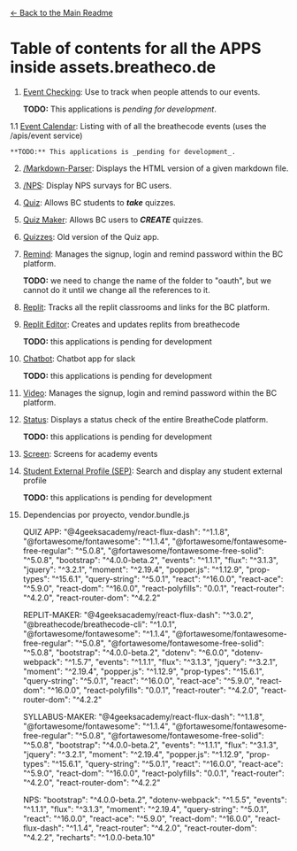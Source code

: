 [<- Back to the Main Readme](../docs/README.md)

# Table of contents for all the APPS inside assets.breatheco.de

1. [Event Checking](../apps/event-checkin/README.md):
Use to track when people attends to our events.

    **TODO:** This applications is _pending for development_.
    
1.1 [Event Calendar](../apps/event-calendar/README.md):
Listing with of all the breathecode events (uses the /apis/event service)

    **TODO:** This applications is _pending for development_.

2. [/Markdown-Parser](../apps/markdown-parser/README.md):
Displays the HTML version of a given markdown file.

3. [/NPS](../apps/nps/README.md):
Display NPS survays for BC users.

4. [Quiz](../apps/quiz/README.md):
Allows BC students to ***take*** quizzes.

4. [Quiz Maker](../apps/quiz-maker/README.md):
Allows BC users to ***CREATE*** quizzes.

5. [Quizzes](../apps/quizzes/README.md):
Old version of the Quiz app.

6. [Remind](../apps/remind/README.md):
Manages the signup, login and remind password within the BC platform.

    **TODO:** we need to change the name of the folder to "oauth", but we cannot do it until we change all the references to it. 

7. [Replit](../apps/replit/README.md):
Tracks all the replit classrooms and links for the BC platform.

8. [Replit Editor](../apps/replit-editor/README.md):
Creates and updates replits from breathecode

    **TODO:** this applications is pending for development

9. [Chatbot](../apps/chatbot/README.md):
Chatbot app for slack

    **TODO:** this applications is pending for development

10. [Video](../apps/video/README.md):
Manages the signup, login and remind password within the BC platform.

11. [Status](../apps/status/README.md):
Displays a status check of the entire BreatheCode platform.

    **TODO:** this applications is pending for development

10. [Screen](../apps/screen/README.md):
Screens for academy events

11. [Student External Profile (SEP)](../apps/sep/README.md):
Search and display any student external profile

    **TODO:** this applications is pending for development

12. Dependencias por proyecto, vendor.bundle.js

    QUIZ APP:
    "@4geeksacademy/react-flux-dash": "^1.1.8",
    "@fortawesome/fontawesome": "^1.1.4",
    "@fortawesome/fontawesome-free-regular": "^5.0.8",
    "@fortawesome/fontawesome-free-solid": "^5.0.8",
    "bootstrap": "^4.0.0-beta.2",
    "events": "^1.1.1",
    "flux": "^3.1.3",
    "jquery": "^3.2.1",
    "moment": "^2.19.4",
    "popper.js": "^1.12.9",
    "prop-types": "^15.6.1",
    "query-string": "^5.0.1",
    "react": "^16.0.0",
    "react-ace": "^5.9.0",
    "react-dom": "^16.0.0",
    "react-polyfills": "0.0.1",
    "react-router": "^4.2.0",
    "react-router-dom": "^4.2.2"

    REPLIT-MAKER:
    "@4geeksacademy/react-flux-dash": "^3.0.2",
    "@breathecode/breathecode-cli": "^1.0.1",
    "@fortawesome/fontawesome": "^1.1.4",
    "@fortawesome/fontawesome-free-regular": "^5.0.8",
    "@fortawesome/fontawesome-free-solid": "^5.0.8",
    "bootstrap": "^4.0.0-beta.2",
    "dotenv": "^6.0.0",
    "dotenv-webpack": "^1.5.7",
    "events": "^1.1.1",
    "flux": "^3.1.3",
    "jquery": "^3.2.1",
    "moment": "^2.19.4",
    "popper.js": "^1.12.9",
    "prop-types": "^15.6.1",
    "query-string": "^5.0.1",
    "react": "^16.0.0",
    "react-ace": "^5.9.0",
    "react-dom": "^16.0.0",
    "react-polyfills": "0.0.1",
    "react-router": "^4.2.0",
    "react-router-dom": "^4.2.2"

    SYLLABUS-MAKER:
    "@4geeksacademy/react-flux-dash": "^1.1.8",
    "@fortawesome/fontawesome": "^1.1.4",
    "@fortawesome/fontawesome-free-regular": "^5.0.8",
    "@fortawesome/fontawesome-free-solid": "^5.0.8",
    "bootstrap": "^4.0.0-beta.2",
    "events": "^1.1.1",
    "flux": "^3.1.3",
    "jquery": "^3.2.1",
    "moment": "^2.19.4",
    "popper.js": "^1.12.9",
    "prop-types": "^15.6.1",
    "query-string": "^5.0.1",
    "react": "^16.0.0",
    "react-ace": "^5.9.0",
    "react-dom": "^16.0.0",
    "react-polyfills": "0.0.1",
    "react-router": "^4.2.0",
    "react-router-dom": "^4.2.2"

    NPS:
    "bootstrap": "^4.0.0-beta.2",
    "dotenv-webpack": "^1.5.5",
    "events": "^1.1.1",
    "flux": "^3.1.3",
    "moment": "^2.19.4",
    "query-string": "^5.0.1",
    "react": "^16.0.0",
    "react-ace": "^5.9.0",
    "react-dom": "^16.0.0",
    "react-flux-dash": "^1.1.4",
    "react-router": "^4.2.0",
    "react-router-dom": "^4.2.2",
    "recharts": "^1.0.0-beta.10"